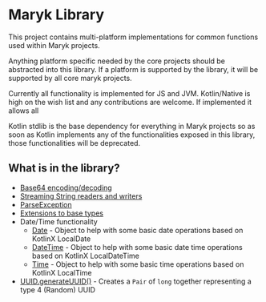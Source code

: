 # Maryk Library

This project contains multi-platform implementations for common functions used within Maryk projects.

Anything platform specific needed by the core projects should be abstracted into this library. If a 
platform is supported by the library, it will be supported by all core maryk projects.

Currently all functionality is implemented for JS and JVM. Kotlin/Native is high on the wish list and any 
contributions are welcome. If implemented it allows all

Kotlin stdlib is the base dependency for everything in Maryk projects so as soon as Kotlin implements
any of the functionalities exposed in this library, those functionalities will be deprecated.

## What is in the library?

-  [Base64 encoding/decoding](src/commonMain/kotlin/maryk/lib/bytes/Base64.kt)
-  [Streaming String readers and writers](src/commonMain/kotlin/maryk/lib/bytes/String.kt)
-  [ParseException](src/commonMain/kotlin/maryk/lib/exceptions/ParseException.kt)
-  [Extensions to base types](src/commonMain/kotlin/maryk/lib/extensions)
-  Date/Time functionality
   * [Date](src/commonMain/kotlin/maryk/lib/time/Date.kt) - 
     Object to help with some basic date operations based on KotlinX LocalDate
   * [DateTime](src/commonMain/kotlin/maryk/lib/time/DateTime.kt) -
     Object to help with some basic date time operations based on KotlinX LocalDateTime
   * [Time](src/commonMain/kotlin/maryk/lib/time/Time.kt) - 
     Object to help with some basic time operations based on KotlinX LocalTime
- [UUID.generateUUID()](src/commonMain/kotlin/maryk/lib/uuid/UUID.kt) - 
  Creates a `Pair` of `long` together representing a type 4 (Random) UUID 
